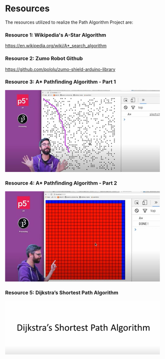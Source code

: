 # Resources

The resources utilized to realize the Path Algorithm Project are:

### Resource 1: Wikipedia's A-Star Algorithm

https://en.wikipedia.org/wiki/A*_search_algorithm

### Resource 2: Zumo Robot Github

https://github.com/pololu/zumo-shield-arduino-library

### Resource 3: A* Pathfinding Algorithm - Part 1 

[![](../images/AstarExplanationVideo.jpg)](https://www.youtube.com/watch?v=aKYlikFAV4k)

### Resource 4: A* Pathfinding Algorithm - Part 2

[![](../images/AstarExplanationVideo2.jpg)](https://www.youtube.com/watch?v=EaZxUCWAjb0)

### Resource 5: Dijkstra’s Shortest Path Algorithm

[![](../images/dijkestrasShortestPathAlgorithm.jpg)](https://www.youtube.com/watch?v=pVfj6mxhdMw&ab_channel=ComputerScience)

